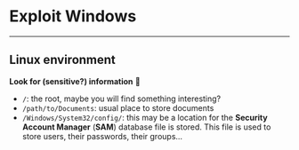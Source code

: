 # Exploit Windows

<hr class="sl">

## Linux environment

<div class="row row-cols-md-2"><div>

**Look for (sensitive?) information** 🔑

* `/`: the root, maybe you will find something interesting?
* `/path/to/Documents`: usual place to store documents
* `/Windows/System32/config/`: this may be a location for the **Security Account Manager** (**SAM**) database file is stored. This file is used to store users, their passwords, their groups...
</div><div>
</div></div>